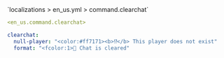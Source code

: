 <!--@include: @/parts/module/command/clearchat.md#title-->
<!--@include: @/parts/words.md#path--> `localizations > en_us.yml > command.clearchat`

<!--@include: @/parts/module/command/clearchat.md#explanation-->

<!--@include: @/parts/words.md#edit-->
```yaml
<en_us.command.clearchat>
```

<!--@include: @/parts/words.md#default-->
```yaml
clearchat:
  null-player: "<color:#ff7171><b>⁉</b> This player does not exist"
  format: "<fcolor:1>💬 Chat is cleared"
```

<!--@include: @/parts/module/command/clearchat.md#parameters-->
<!--@include: @/parts/module/command/clearchat.md#localization-->

